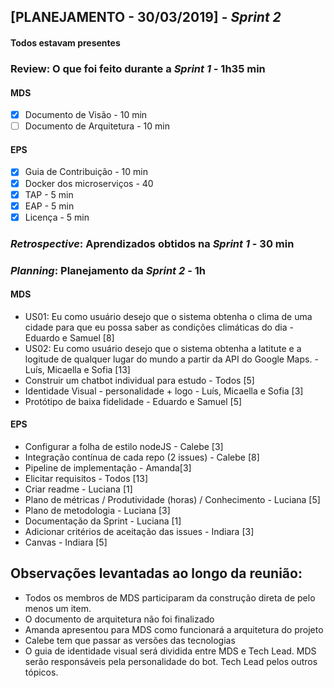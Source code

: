 ## [PLANEJAMENTO - 30/03/2019] - *Sprint 2* 

#### Todos estavam presentes

### Review: O que foi feito durante a *Sprint 1* - 1h35 min
#### MDS
- [x] Documento de Visão - 10 min
- [ ] Documento de Arquitetura - 10 min
#### EPS
- [x] Guia de Contribuição - 10 min
- [x] Docker dos microserviços - 40
- [x] TAP - 5 min
- [x] EAP - 5 min
- [x] Licença - 5 min

### *Retrospective*: Aprendizados obtidos na *Sprint 1* - 30 min
   

### *Planning*: Planejamento da *Sprint 2* - 1h 


#### MDS
* US01: Eu como usuário desejo que o sistema obtenha  o clima de uma cidade para que eu possa saber as condições climáticas do dia - Eduardo e Samuel [8]
* US02: Eu como usuário desejo que o sistema obtenha a latitute e a logitude de qualquer lugar do mundo a partir da API do Google Maps. - Luís, Micaella e Sofia [13]
* Construir um chatbot individual para estudo - Todos [5]
* Identidade Visual - personalidade + logo - Luís, Micaella e Sofia [3]
* Protótipo de baixa fidelidade - Eduardo e Samuel [5]

#### EPS
* Configurar a folha de estilo nodeJS - Calebe [3]
* Integração contínua de cada repo (2 issues) - Calebe [8]
* Pipeline de implementação - Amanda[3]
* Elicitar requisitos - Todos [13]
* Criar readme - Luciana [1]
* Plano de métricas / Produtividade (horas) / Conhecimento - Luciana [5]
* Plano de metodologia - Luciana [3]
* Documentação da Sprint  - Luciana [1]
* Adicionar critérios de aceitação das issues - Indiara [3]
* Canvas - Indiara [5]



 

## Observações levantadas ao longo da reunião:

- Todos os membros de MDS participaram da construção direta de pelo menos um item. 
- O documento de arquitetura não foi finalizado 
- Amanda apresentou para MDS como funcionará a arquitetura do projeto
- Calebe tem que passar as versões das tecnologias
- O guia de identidade visual será dividida entre MDS e Tech Lead. MDS serão responsáveis pela personalidade do bot. Tech Lead pelos outros tópicos. 
   


